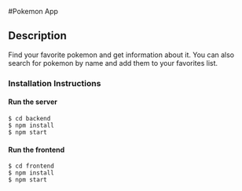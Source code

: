 #Pokemon App

## Description

Find your favorite pokemon and get information about it.
You can also search for pokemon by name and add them to your favorites list.

### Installation Instructions

#### Run the server

```
$ cd backend
$ npm install
$ npm start
```

#### Run the frontend

```
$ cd frontend
$ npm install
$ npm start


```
